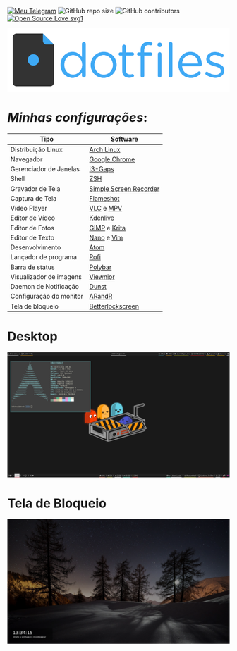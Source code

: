 [![Meu Telegram](https://img.shields.io/badge/Meu-Telegram-red)](https://t.me/k4k4rot0)
![GitHub repo size](https://img.shields.io/github/repo-size/k4k4rot0/config?label=Tamanho)
![GitHub contributors](https://img.shields.io/github/contributors/k4k4rot0/config?label=contribuidores)
[![Open Source Love svg1](https://badges.frapsoft.com/os/v1/open-source.svg?v=103)](https://github.com/ellerbrock/open-source-badges/)

![screenshot](/screenshots/dotfiles.png)

# _Minhas configurações_:

**Tipo**        | **Software**
--------------- | ---------------
Distribuição Linux | [Arch Linux](https://www.archlinux.org/)
Navegador| [Google Chrome](https://www.google.com/intl/pt-BR/chrome/)
Gerenciador de Janelas | [i3-Gaps](https://github.com/Airblader/i3)
Shell | [ZSH](https://wiki.archlinux.org/index.php/Zsh)
Gravador de Tela | [Simple Screen Recorder](https://www.maartenbaert.be/simplescreenrecorder/)
Captura de Tela | [Flameshot](https://github.com/lupoDharkael/flameshot)
Vídeo Player    | [VLC](https://www.videolan.org/vlc/index.pt-BR.html) e [MPV](https://mpv.io/)
Editor de Vídeo | [Kdenlive](https://kdenlive.org/en/)
Editor de Fotos | [GIMP](https://www.gimp.org/) e [Krita](https://krita.org/en/)
Editor de Texto | [Nano](https://www.nano-editor.org/) e [Vim](https://www.vim.org/)
Desenvolvimento | [Atom](https://atom.io/)
Lançador de programa | [Rofi](https://github.com/davatorium/rofi)
Barra de status | [Polybar](https://github.com/polybar/polybar)
Visualizador de imagens | [Viewnior](http://siyanpanayotov.com/project/viewnior)
Daemon de Notificação | [Dunst](https://github.com/dunst-project/dunst)
Configuração do monitor | [ARandR](https://christian.amsuess.com/tools/arandr/)
Tela de bloqueio | [Betterlockscreen](https://github.com/pavanjadhaw/betterlockscreen)

# Desktop

![screenshot](/screenshots/screenshot01.png)

# Tela de Bloqueio

![screenshot](/screenshots/bloqueio.png)
